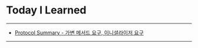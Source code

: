 # Today I Learned

---

- [Protocol Summary - 가변 메서드 요구, 이니셜라이저 요구](https://vincentgeranium.github.io/ios,/swift/2020/04/21/basicSyntax-1.html)

---
